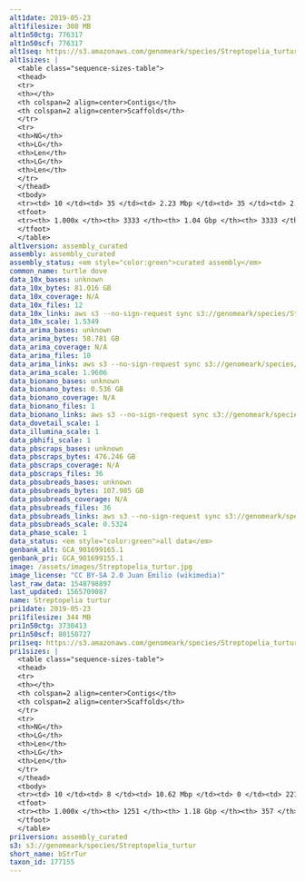 ```yaml
---
alt1date: 2019-05-23
alt1filesize: 308 MB
alt1n50ctg: 776317
alt1n50scf: 776317
alt1seq: https://s3.amazonaws.com/genomeark/species/Streptopelia_turtur/bStrTur1/assembly_curated/bStrTur1.alt.cur.20190523.fasta.gz
alt1sizes: |
  <table class="sequence-sizes-table">
  <thead>
  <tr>
  <th></th>
  <th colspan=2 align=center>Contigs</th>
  <th colspan=2 align=center>Scaffolds</th>
  </tr>
  <tr>
  <th>NG</th>
  <th>LG</th>
  <th>Len</th>
  <th>LG</th>
  <th>Len</th>
  </tr>
  </thead>
  <tbody>
  <tr><td> 10 </td><td> 35 </td><td> 2.23 Mbp </td><td> 35 </td><td> 2.23 Mbp </td></tr>  <tr><td> 20 </td><td> 89 </td><td> 1.68 Mbp </td><td> 89 </td><td> 1.68 Mbp </td></tr>  <tr><td> 30 </td><td> 159 </td><td> 1.29 Mbp </td><td> 159 </td><td> 1.29 Mbp </td></tr>  <tr><td> 40 </td><td> 250 </td><td> 1.01 Mbp </td><td> 250 </td><td> 1.01 Mbp </td></tr>  <tr style="background-color:#cccccc;"><td> 50 </td><td> 368 </td><td> 0.78 Mbp </td><td> 368 </td><td> 0.78 Mbp </td></tr>  <tr><td> 60 </td><td> 523 </td><td> 0.58 Mbp </td><td> 523 </td><td> 0.58 Mbp </td></tr>  <tr><td> 70 </td><td> 736 </td><td> 0.41 Mbp </td><td> 736 </td><td> 0.41 Mbp </td></tr>  <tr><td> 80 </td><td> 1055 </td><td> 0.26 Mbp </td><td> 1055 </td><td> 0.26 Mbp </td></tr>  <tr><td> 90 </td><td> 1635 </td><td> 0.13 Mbp </td><td> 1635 </td><td> 0.13 Mbp </td></tr>  <tr><td> 100 </td><td> 3332 </td><td> 243  bp </td><td> 3332 </td><td> 243  bp </td></tr>  </tbody>
  <tfoot>
  <tr><th> 1.000x </th><th> 3333 </th><th> 1.04 Gbp </th><th> 3333 </th><th> 1.04 Gbp </th></tr>
  </tfoot>
  </table>
alt1version: assembly_curated
assembly: assembly_curated
assembly_status: <em style="color:green">curated assembly</em>
common_name: turtle dove
data_10x_bases: unknown
data_10x_bytes: 81.016 GB
data_10x_coverage: N/A
data_10x_files: 12
data_10x_links: aws s3 --no-sign-request sync s3://genomeark/species/Streptopelia_turtur/bStrTur1/genomic_data/10x/ .<br>
data_10x_scale: 1.5349
data_arima_bases: unknown
data_arima_bytes: 58.781 GB
data_arima_coverage: N/A
data_arima_files: 10
data_arima_links: aws s3 --no-sign-request sync s3://genomeark/species/Streptopelia_turtur/bStrTur1/genomic_data/arima/ .<br>
data_arima_scale: 1.9606
data_bionano_bases: unknown
data_bionano_bytes: 0.536 GB
data_bionano_coverage: N/A
data_bionano_files: 1
data_bionano_links: aws s3 --no-sign-request sync s3://genomeark/species/Streptopelia_turtur/bStrTur1/genomic_data/bionano/ .<br>
data_dovetail_scale: 1
data_illumina_scale: 1
data_pbhifi_scale: 1
data_pbscraps_bases: unknown
data_pbscraps_bytes: 476.246 GB
data_pbscraps_coverage: N/A
data_pbscraps_files: 36
data_pbsubreads_bases: unknown
data_pbsubreads_bytes: 107.985 GB
data_pbsubreads_coverage: N/A
data_pbsubreads_files: 36
data_pbsubreads_links: aws s3 --no-sign-request sync s3://genomeark/species/Streptopelia_turtur/bStrTur1/genomic_data/pacbio/ . --exclude "*scraps.bam* --exclude "*ccs.bam*"<br>
data_pbsubreads_scale: 0.5324
data_phase_scale: 1
data_status: <em style="color:green">all data</em>
genbank_alt: GCA_901699165.1
genbank_pri: GCA_901699155.1
image: /assets/images/Streptopelia_turtur.jpg
image_license: "CC BY-SA 2.0 Juan Emilio (wikimedia)"
last_raw_data: 1548798897
last_updated: 1565709087
name: Streptopelia turtur
pri1date: 2019-05-23
pri1filesize: 344 MB
pri1n50ctg: 3730413
pri1n50scf: 80150727
pri1seq: https://s3.amazonaws.com/genomeark/species/Streptopelia_turtur/bStrTur1/assembly_curated/bStrTur1.pri.cur.20190523.fasta.gz
pri1sizes: |
  <table class="sequence-sizes-table">
  <thead>
  <tr>
  <th></th>
  <th colspan=2 align=center>Contigs</th>
  <th colspan=2 align=center>Scaffolds</th>
  </tr>
  <tr>
  <th>NG</th>
  <th>LG</th>
  <th>Len</th>
  <th>LG</th>
  <th>Len</th>
  </tr>
  </thead>
  <tbody>
  <tr><td> 10 </td><td> 8 </td><td> 10.62 Mbp </td><td> 0 </td><td> 221.44 Mbp </td></tr>  <tr><td> 20 </td><td> 21 </td><td> 7.85 Mbp </td><td> 1 </td><td> 169.96 Mbp </td></tr>  <tr><td> 30 </td><td> 38 </td><td> 6.16 Mbp </td><td> 1 </td><td> 169.96 Mbp </td></tr>  <tr><td> 40 </td><td> 60 </td><td> 4.72 Mbp </td><td> 2 </td><td> 125.29 Mbp </td></tr>  <tr style="background-color:#cccccc;"><td> 50 </td><td> 88 </td><td style="background-color:#88ff88;"> 3.73 Mbp </td><td> 3 </td><td style="background-color:#88ff88;"> 80.15 Mbp </td></tr>  <tr><td> 60 </td><td> 122 </td><td> 2.96 Mbp </td><td> 5 </td><td> 70.85 Mbp </td></tr>  <tr><td> 70 </td><td> 169 </td><td> 2.10 Mbp </td><td> 8 </td><td> 34.57 Mbp </td></tr>  <tr><td> 80 </td><td> 242 </td><td> 1.21 Mbp </td><td> 12 </td><td> 22.27 Mbp </td></tr>  <tr><td> 90 </td><td> 399 </td><td> 0.48 Mbp </td><td> 19 </td><td> 10.84 Mbp </td></tr>  <tr><td> 100 </td><td> 1250 </td><td> 222  bp </td><td> 356 </td><td> 5.49 Kbp </td></tr>  </tbody>
  <tfoot>
  <tr><th> 1.000x </th><th> 1251 </th><th> 1.18 Gbp </th><th> 357 </th><th> 1.18 Gbp </th></tr>
  </tfoot>
  </table>
pri1version: assembly_curated
s3: s3://genomeark/species/Streptopelia_turtur
short_name: bStrTur
taxon_id: 177155
---
```

